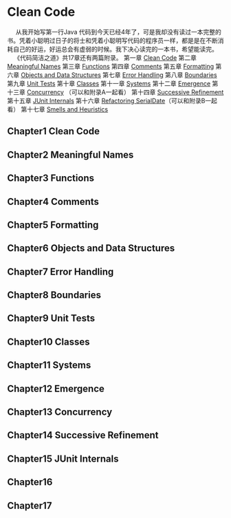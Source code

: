 Clean Code
=========
&nbsp;&nbsp;&nbsp;&nbsp; 从我开始写第一行Java 代码到今天已经4年了，可是我却没有读过一本完整的书。凭着小聪明过日子的将士和凭着小聪明写代码的程序员一样，都是是在不断消耗自己的好运，好运总会有虚弱的时候。我下决心读完的一本书，希望能读完。
&nbsp;&nbsp;&nbsp;&nbsp;《代码简洁之道》共17章还有两篇附录。
第一章 [Clean Code](#chapter1cleancode)
第二章 [Meaningful Names](#Chapter2)
第三章 [Functions](#Chapter3)
第四章 [Comments](#Chapter4)
第五章 [Formatting](#Chapter5)
第六章 [Objects and Data Structures](#Chapter6)
第七章 [Error Handling](#Chapter7)
第八章 [Boundaries](#Chapter8)
第九章 [Unit Tests](#Chapter9)
第十章 [Classes](#Chapter10)
第十一章 [Systems](#Chapter11)
第十二章 [Emergence](#Chapter12)
第十三章 [Concurrency](#Chapter13) （可以和附录A一起看）
第十四章 [Successive Refinement](#Chapter14)
第十五章 [JUnit Internals](#Chapter15)
第十六章 [Refactoring SerialDate](#Chapter16)（可以和附录B一起看）
第十七章 [Smells and Heuristics](#chapter17)

Chapter1 Clean Code
----------------------

Chapter2 Meaningful Names
-----------------------------

Chapter3 Functions
--------------------

Chapter4 Comments
---------------------

Chapter5 Formatting
---------------------

Chapter6 Objects and Data Structures
---------------------------------------

Chapter7 Error Handling
-------------------------

Chapter8 Boundaries
----------------------

Chapter9 Unit Tests
---------------------

Chapter10 Classes
---------------------

Chapter11 Systems
---------------------

Chapter12 Emergence
-----------------------

Chapter13 Concurrency
------------------------

Chapter14 Successive Refinement
------------------------------------

Chapter15 JUnit Internals
--------------------------

Chapter16
----------------------------------

Chapter17
---------------------------------

